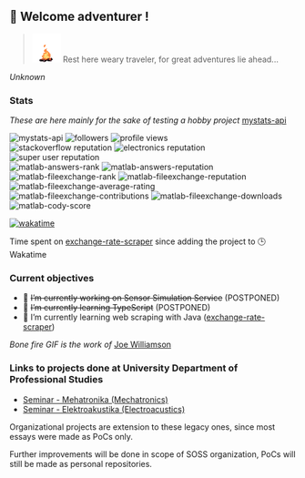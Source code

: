 ## 👋 Welcome adventurer !
> <img width="50px" height="50px" src="bonefire.gif">
> Rest here weary traveler, for great adventures lie ahead...  
_Unknown_  
### Stats
_These are here mainly for the sake of testing a hobby project_ [mystats-api](https://github.com/stjepanmamusa/mystats-api)  
  
![mystats-api](https://img.shields.io/endpoint?style=flat&url=https%3A%2F%2Fmy-statsapi.azurewebsites.net%2Fapi)
![followers](https://img.shields.io/github/followers/stjepanmamusa?style=flat)
![profile views](https://komarev.com/ghpvc/?username=stjepanmamusa&style=flat)  
![stackoverflow reputation](https://img.shields.io/endpoint?style=flat&url=https%3A%2F%2Fmy-statsapi.azurewebsites.net%2Fapi%2Fstackoverflow%2Freputation)
![electronics reputation](https://img.shields.io/stackexchange/electronics/r/158180?style=flat)
![super user reputation](https://img.shields.io/stackexchange/superuser/r/1446497?style=flat)  
![matlab-answers-rank](https://img.shields.io/endpoint?style=flat&url=https%3A%2F%2Fmy-statsapi.azurewebsites.net%2Fapi%2Fmatlab%2Fanswers-rank)
![matlab-answers-reputation](https://img.shields.io/endpoint?style=flat&url=https%3A%2F%2Fmy-statsapi.azurewebsites.net%2Fapi%2Fmatlab%2Fanswers-reputation)  
![matlab-fileexchange-rank](https://img.shields.io/endpoint?style=flat&&url=https%3A%2F%2Fmy-statsapi.azurewebsites.net%2Fapi%2Fmatlab%2Ffileexchange-rank)
![matlab-fileexchange-reputation](https://img.shields.io/endpoint?style=flat&url=https%3A%2F%2Fmy-statsapi.azurewebsites.net%2Fapi%2Fmatlab%2Ffileexchange-reputation) 
![matlab-fileexchange-average-rating](https://img.shields.io/endpoint?style=flat&url=https%3A%2F%2Fmy-statsapi.azurewebsites.net%2Fapi%2Fmatlab%2Ffileexchange-avg-rating)
![matlab-fileexchange-contributions](https://img.shields.io/endpoint?style=flat&url=https%3A%2F%2Fmy-statsapi.azurewebsites.net%2Fapi%2Fmatlab%2Ffileexchange-contributions)
![matlab-fileexchange-downloads](https://img.shields.io/endpoint?style=flat&url=https%3A%2F%2Fmy-statsapi.azurewebsites.net%2Fapi%2Fmatlab%2Ffileexchange-downloads)  
![matlab-cody-score](https://img.shields.io/endpoint?style=flat&url=https%3A%2F%2Fmy-statsapi.azurewebsites.net%2Fapi%2Fmatlab%2Fcody-score)

[![wakatime](https://wakatime.com/badge/user/dec75a58-cfdd-471b-91aa-96e43441358b/project/f462bd1e-a5cf-40c4-ad10-e38dee49b885.svg)](https://wakatime.com/badge/user/dec75a58-cfdd-471b-91aa-96e43441358b/project/f462bd1e-a5cf-40c4-ad10-e38dee49b885)

Time spent on [exchange-rate-scraper](https://github.com/stjepanmamusa/exchange-rate-scraper)  since adding the project to 🕒 Wakatime

### Current objectives
- 🔭 ~~I’m currently working on Sensor Simulation Service~~ (POSTPONED)
- 🌱 ~~I’m currently learning TypeScript~~ (POSTPONED)
- 🌱 I’m currently learning web scraping with Java ([exchange-rate-scraper](https://github.com/stjepanmamusa/exchange-rate-scraper))

<!--
**stjepanmamusa/stjepanmamusa** is a ✨ _special_ ✨ repository because its `README.md` (this file) appears on your GitHub profile.

Here are some ideas to get you started:

- 🔭 I’m currently working on ...
- 🌱 I’m currently learning ...
- 👯 I’m looking to collaborate on ...
- 🤔 I’m looking for help with ...
- 💬 Ask me about ...
- 📫 How to reach me: ...
- 😄 Pronouns: ...
- ⚡ Fun fact: ...
-->

_Bone fire GIF is the work of_ [Joe Williamson](http://joecreates.co.uk/art/)


### Links to projects done at University Department of Professional Studies
- [Seminar - Mehatronika (Mechatronics)](https://github.com/stjepanmamusa/Seminar-Mehatronika)
- [Seminar - Elektroakustika (Electroacustics)](https://github.com/stjepanmamusa/Seminar-Elektroakustika)

Organizational projects are extension to these legacy ones, since most essays were made as PoCs only.

Further improvements will be done in scope of SOSS organization, PoCs will still be made as personal repositories.
